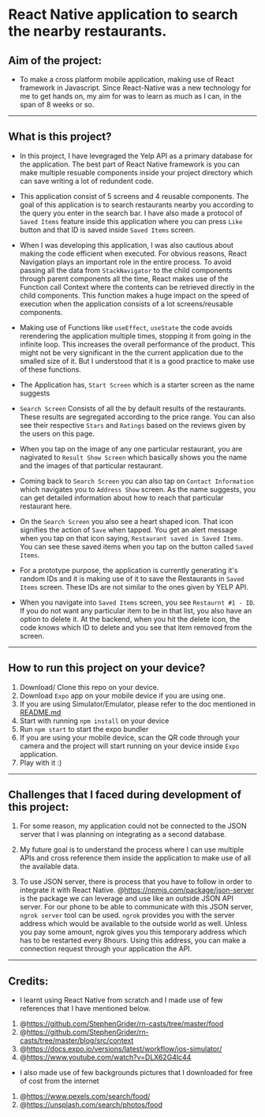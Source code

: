 # React Native application to search the nearby restaurants. 

## Aim of the project: 

- To make a cross platform mobile application, making use of React framework in Javascript. Since React-Native was a new technology for me to get hands on, my aim for was to learn as much as I can, in the span of 8 weeks or so. 

--- 

## What is this project?

- In this project, I have levegraged the Yelp API as a primary database for the application. The best part of React Native framework is you can make multiple resuable components inside your project directory which can save writing a lot of redundent code. 

- This application consist of 5 screens and 4 reusable components. The goal of this application is to search restaurants nearby you according to the query you enter in the search bar. I have also made a protocol of `Saved Items` feature inside this application where you can press `Like` button and that ID is saved inside `Saved Items` screen. 

- When I was developing this application, I was also cautious about making the code efficient when executed. For obvious reasons, React Navigation plays an important role in the entire process. To avoid passing all the data from `StackNavigator` to the child components through parent components all the time, React makes use of the Function call Context where the contents can be retrieved directly in the child components. This function makes a huge impact on the speed of execution when the application consists of a lot screens/reusable components. 

- Making use of Functions like `useEffect`, `useState` the code avoids rerendering the application multiple times, stopping it from going in the infinite loop. This increases the overall performance of the product. This might not be very significant in the the current application due to the smalled size of it. But I understood that it is a good practice to make use of these functions. 

- The Application has, `Start Screen` which is a starter screen as the name suggests
- `Search Screen` Consists of all the by default results of the restaurants. These results are segregated according to the price range. You can also see their respective `Stars` and `Ratings` based on the reviews given by the users on this page. 
- When you tap on the image of any one particular restaurant, you are nagivated to `Result Show Screen` which basically shows you the name and the images of that particular restaurant. 
- Coming back to `Search Screen` you can also tap on `Contact Information` which navigates you to `Address Show` screen. As the name suggests, you can get detailed information about how to reach that particular restaurant here. 
- On the `Search Screen` you also see a heart shaped icon. That icon signifies the action of `Save` when tapped. You get an alert message when you tap on that icon saying, `Restaurant saved in Saved Items`. You can see these saved items when you tap on the button called `Saved Items`. 
- For a prototype purpose, the application is currently generating it's random IDs and it is making use of it to save the Restaurants in `Saved Items` screen. These IDs are not similar to the ones given by YELP API. 
- When you navigate into `Saved Items` screen, you see `Restaurnt #1 - ID`. If you do not want any particular item to be in that list, you also have an option to delete it. At the backend, when you hit the delete icon, the code knows which ID to delete and you see that item removed from the screen. 

--- 

## How to run this project on your device?

1. Download/ Clone this repo on your device. 
2. Download `Expo` app on your mobile device if you are using one. 
3. If you are using Simulator/Emulator, please refer to the doc mentioned in [README.md](README.md)
2. Start with running `npm install` on your device
3. Run `npm start` to start the expo bundler
4. If you are using your mobile device, scan the QR code through your camera and the project will start running on your device inside `Expo` application.
5. Play with it :) 

--- 

## Challenges that I faced during development of this project:

1. For some reason, my application could not be connected to the JSON server that I was planning on integrating as a second database. 

2. My future goal is to understand the process where I can use multiple APIs and cross reference them inside the application to make use of all the available data. 

3. To use JSON server, there is process that you have to follow in order to integrate it with React Native. @<https://npmjs.com/package/json-server> is the package we can leverage and use like an outside JSON API server. For our phone to be able to communicate with this JSON server, `ngrok server` tool can be used. `ngrok` provides you with the server address which would be available to the outside world as well. Unless you pay some amount, ngrok gives you this temporary address which has to be restarted every 8hours. Using this address, you can make a connection request through your application the API. 

--- 

## Credits: 

- I learnt using React Native from scratch and I made use of few references that I have mentioned below. 

1. @<https://github.com/StephenGrider/rn-casts/tree/master/food>
2. @<https://github.com/StephenGrider/rn-casts/tree/master/blog/src/context>
3. @<https://docs.expo.io/versions/latest/workflow/ios-simulator/>
4. @<https://www.youtube.com/watch?v=DLX62G4lc44>

- I also made use of few backgrounds pictures that I downloaded for free of cost from the internet

1. @<https://www.pexels.com/search/food/>
2. @<https://unsplash.com/search/photos/food>